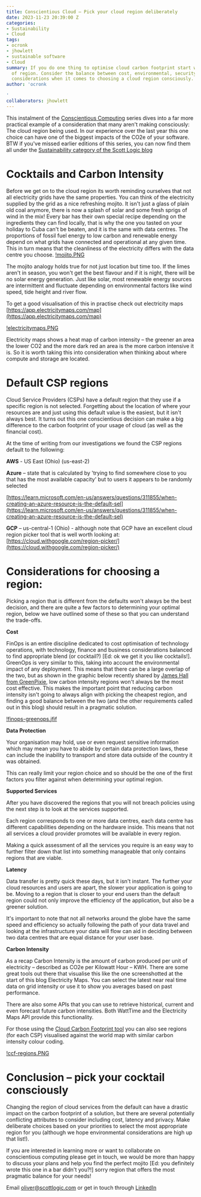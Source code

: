 ```yaml
---
title: Conscientious Cloud – Pick your cloud region deliberately
date: 2023-11-23 20:39:00 Z
categories:
- Sustainability
- Cloud
tags:
- ocronk
- jhowlett
- sustainable software
- Cloud
summary: If you do one thing to optimise cloud carbon footprint start with your choice
  of region. Consider the balance between cost, environmental, security and performance
  considerations when it comes to choosing a cloud region consciously.
author: 'ocronk

'
collaborators: jhowlett
---
```


This instalment of the [Conscientious Computing](https://blog.scottlogic.com/2023/10/26/conscientious-computing-facing-into-big-tech-challenges.html) series dives into a far more practical example of a consideration that many aren't making consciously: The cloud region being used. In our experience over the last year this one choice can have one of the biggest impacts of the CO2e of your software. BTW if you've missed earlier editions of this series, you can now find them all under the [Sustainability category of the Scott Logic blog](https://blog.scottlogic.com/category/sustainability.html)

# Cocktails and Carbon Intensity

Before we get on to the cloud region its worth reminding ourselves that not all electricity grids have the same properties. You can think of the electricity supplied by the grid as a nice refreshing mojito. It isn't just a glass of plain old coal anymore, there is now a splash of solar and some fresh sprigs of wind in the mix! Every bar has their own special recipe depending on the ingredients they can find locally, that is why the one you tasted on your holiday to Cuba can't be beaten, and it is the same with data centres. The proportions of fossil fuel energy to low carbon and renewable energy depend on what grids have connected and operational at any given time. This in turn means that the cleanliness of the electricity differs with the data centre you choose.
[!mojito.PNG](/uploads/mojito.PNG)

The mojito analogy holds true for not just location but time too. If the limes aren't in season, you won't get the best flavour and if it is night, there will be no solar energy generation. Just like solar, most renewable energy sources are intermittent and fluctuate depending on environmental factors like wind speed, tide height and river flow.

To get a good visualisation of this in practise check out electricity maps [https://app.electricitymaps.com/map](https://app.electricitymaps.com/map)

[!electricitymaps.PNG](/uploads/electricitymaps.PNG)

Electricity maps shows a heat map of carbon intensity – the greener an area the lower CO2 and the more dark red an area is the more carbon intensive it is. So it is worth taking this into consideration when thinking about where compute and storage are located.

# Default CSP regions

Cloud Service Providers (CSPs) have a default region that they use if a specific region is not selected. Forgetting about the location of where your resources are and just using this default value is the easiest, but it isn't always best. It turns out this one conscientious decision can make a big difference to the carbon footprint of your usage of cloud (as well as the financial cost).

At the time of writing from our investigations we found the CSP regions default to the following:

**AWS** - US East (Ohio) (us-east-2)

**Azure** – state that is calculated by 'trying to find somewhere close to you that has the most available capacity' but to users it appears to be randomly selected

[https://learn.microsoft.com/en-us/answers/questions/311855/when-creating-an-azure-resource-is-the-default-sel](https://learn.microsoft.com/en-us/answers/questions/311855/when-creating-an-azure-resource-is-the-default-sel)

**GCP** – us-central-1 (Ohio) - although note that GCP have an excellent cloud region picker tool that is well worth looking at: [https://cloud.withgoogle.com/region-picker/](https://cloud.withgoogle.com/region-picker/)

# Considerations for choosing a region:

Picking a region that is different from the defaults won't always be the best decision, and there are quite a few factors to determining your optimal region, below we have outlined some of these so that you can understand the trade-offs.

**Cost**

FinOps is an entire discipline dedicated to cost optimisation of technology operations, with technology, finance and business considerations balanced to find appropriate blend (or cocktail?) [Ed: ok we get it you like cocktails!]. GreenOps is very similar to this, taking into account the environmental impact of any deployment. This means that there can be a large overlap of the two, but as shown in the graphic below recently shared by [James Hall from GreenPixie](https://www.linkedin.com/feed/update/urn:li:activity:7125879902414729216/), low carbon intensity regions won't always be the most cost effective. This makes the important point that reducing carbon intensity isn't going to always align with picking the cheapest region, and finding a good balance between the two (and the other requirements called out in this blog) should result in a pragmatic solution.

[!finops-greenops.jfif](/uploads/finops-greenops.jfif)

**Data Protection**

Your organisation may hold, use or even request sensitive information which may mean you have to abide by certain data protection laws, these can include the inability to transport and store data outside of the country it was obtained.

This can really limit your region choice and so should be the one of the first factors you filter against when determining your optimal region.

**Supported Services**

After you have discovered the regions that you will not breach policies using the next step is to look at the services supported.

Each region corresponds to one or more data centres, each data centre has different capabilities depending on the hardware inside. This means that not all services a cloud provider promotes will be available in every region.

Making a quick assessment of all the services you require is an easy way to further filter down that list into something manageable that only contains regions that are viable.

**Latency**

Data transfer is pretty quick these days, but it isn't instant. The further your cloud resources and users are apart, the slower your application is going to be. Moving to a region that is closer to your end users than the default region could not only improve the efficiency of the application, but also be a greener solution.

It's important to note that not all networks around the globe have the same speed and efficiency so actually following the path of your data travel and looking at the infrastructure your data will flow can aid in deciding between two data centres that are equal distance for your user base.

**Carbon Intensity**

As a recap Carbon Intensity is the amount of carbon produced per unit of electricity – described as CO2e per Kilowatt Hour – KWH. There are some great tools out there that visualise this like the one screenshotted at the start of this blog Electricity Maps. You can select the latest near real time data on grid intensity or use it to show you averages based on past performance.

There are also some APIs that you can use to retrieve historical, current and even forecast future carbon intensities. Both WattTime and the Electricity Maps API provide this functionality.

For those using the [Cloud Carbon Footprint tool](https://demo.cloudcarbonfootprint.org/) you can also see regions (for each CSP) visualised against the world map with similar carbon intensity colour coding.

[!ccf-regions.PNG](/uploads/ccf-regions.PNG)

# Conclusion – pick your cocktail consciously

Changing the region of cloud services from the default can have a drastic impact on the carbon footprint of a solution, but there are several potentially conflicting attributes to consider including cost, latency and privacy. Make deliberate choices based on your priorities to select the most appropriate region for you (although we hope environmental considerations are high up that list!).

If you are interested in learning more or want to collaborate on conscientious computing please get in touch, we would be more than happy to discuss your plans and help you find the perfect mojito [Ed: you definitely wrote this one in a bar didn't you?!] sorry region that offers the most pragmatic balance for your needs!

Email [oliver@scottlogic.com](mailto:oliver@scottlogic.com) or get in touch through [LinkedIn](https://www.linkedin.com/in/cronky/)